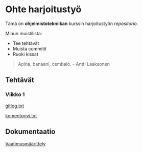 # Ohte harjoitustyö

Tämä on **ohjelmistotekniikan** kurssin harjoitustyön *repositorio*.

Minun muistilista:

* Tee tehtävät
* Muista commitit
* Ruoki kissat

> Apina, banaani, cembalo. - Antti Laaksonen

## Tehtävät
### Viikko 1
[gitlog.txt](https://github.com/asianomainen/ot-harjoitustyo/blob/master/laskarit/viikko1/gitlog.txt)

[komentorivi.txt](https://github.com/asianomainen/ot-harjoitustyo/blob/master/laskarit/viikko1/komentorivi.txt)

## Dokumentaatio
[Vaatimusmäärittely](https://github.com/asianomainen/ot-harjoitustyo/blob/master/dokumentaatio/vaatimusmaarittely.md)

